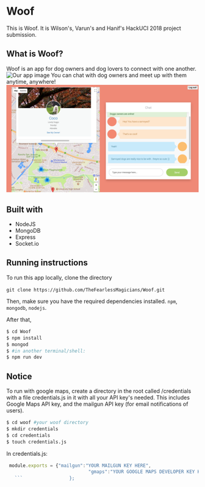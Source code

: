 # Woof
This is Woof. It is Wilson's, Varun's and Hanif's HackUCI 2018 project submission.

## What is Woof?
Woof is an app for dog owners and dog lovers to connect with one another.
![Our app image](https://github.com/TheFearlessMagicians/Woof/blob/master/public/woof.png)
You can chat with dog owners and meet up with them anytime, anywhere!
![Our app image](https://github.com/TheFearlessMagicians/Woof/blob/master/public/in_app.png)

## Built with
* NodeJS
* MongoDB
* Express
* Socket.io

## Running instructions

To run this app locally, clone the directory

`git clone https://github.com/TheFearlessMagicians/Woof.git`

Then, make sure you have the required dependencies installed. `npm`, `mongodb`, `nodejs`.

After that,
```sh
$ cd Woof
$ npm install
$ mongod
$ #in another terminal/shell: 
$ npm run dev
```

## Notice
To run with google maps, create a directory in the root called /credentials with a file credentials.js in it with all your API key's needed. This includes Google Maps API key, and the mailgun API key (for email notifications of users).
```sh
$ cd woof #your woof directory
$ mkdir credentials
$ cd credentials
$ touch credentials.js
```

In credentials.js:
```javascript
 module.exports = {"mailgun":"YOUR MAILGUN KEY HERE",
                              "gmaps":"YOUR GOOGLE MAPS DEVELOPER KEY HERE"
   ```                 };
